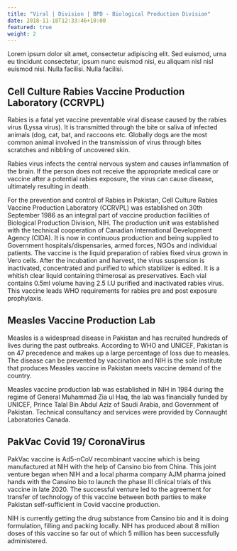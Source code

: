 ```yaml
---
title: "Viral | Division | BPD - Biological Production Division"
date: 2018-11-18T12:33:46+10:00
featured: true
weight: 2
---
```


Lorem ipsum dolor sit amet, consectetur adipiscing elit. Sed euismod, urna eu tincidunt consectetur, ipsum nunc euismod nisi, eu aliquam nisl nisl euismod nisi. Nulla facilisi. Nulla facilisi. 

## Cell Culture Rabies Vaccine Production Laboratory (CCRVPL)

Rabies is a fatal yet vaccine preventable viral disease caused by the rabies virus (Lyssa virus). It is transmitted through the bite or saliva of infected animals (dog, cat, bat, and raccoons etc. Globally dogs are the most common animal involved in the transmission of virus through bites scratches and nibbling of uncovered skin.

Rabies virus infects the central nervous system and causes inflammation of the brain. If the person does not receive the appropriate medical care or vaccine after a potential rabies exposure, the virus can cause disease, ultimately resulting in death.

For the prevention and control of Rabies in Pakistan, Cell Culture Rabies Vaccine Production Laboratory (CCRVPL) was established on 30th September 1986 as an integral part of vaccine production facilities of Biological Production Division, NIH. The production unit was established with the technical cooperation of Canadian International Development Agency (CIDA). It is now in continuous production and being supplied to Government hospitals/dispensaries, armed forces, NGOs and individual patients.
The vaccine is the liquid preparation of rabies fixed virus grown in Vero cells. After the incubation and harvest, the virus suspension is inactivated, concentrated and purified to which stabilizer is edited. It is a whitish clear liquid containing thimerosal as preservatives. Each vial contains 0.5ml volume having 2.5 I.U purified and inactivated rabies virus. This vaccine leads WHO requirements for rabies pre and post exposure prophylaxis.

## Measles Vaccine Production Lab

Measles is a widespread disease in Pakistan and has recruited hundreds of lives during the past outbreaks. According to WHO and UNICEF, Pakistan is on 47 precedence and makes up a large percentage of loss due to measles. The disease can be prevented by vaccination and NIH is the sole institute that produces Measles vaccine in Pakistan meets vaccine demand of the country.

Measles vaccine production lab was established in NIH in 1984 during the regime of General Muhammad Zia ul Haq, the lab was financially funded by UNICEF, Prince Talal Bin Abdul Aziz of Saudi Arabia, and Government of Pakistan. Technical consultancy and services were provided by Connaught Laboratories Canada.

## PakVac Covid 19/ CoronaVirus

PakVac vaccine is Ad5-nCoV recombinant vaccine which is being manufactured at NIH with the help of Cansino bio from China. This joint venture began when NIH and a local pharma company AJM pharma joined hands with the Cansino bio to launch the phase III clinical trials of this vaccine in late 2020. The successful venture led to the agreement for transfer of technology of this vaccine between both parties to make Pakistan self-sufficient in Covid vaccine production.

NIH is currently getting the drug substance from Cansino bio and it is doing formulation, filling and packing locally. NIH has produced about 8 million doses of this vaccine so far out of which 5 million has been successfully administered.
